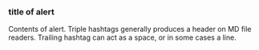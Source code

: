 ### title of alert ###
Contents of alert.
Triple hashtags generally produces a header on MD file readers.
Trailing hashtag can act as a space, or in some cases a line.
#

<!-- Links that do not begin with:
"https://steamcommunity.com", "https://projectzomboid.com", "https://theindiestone.com"
require steam's link filter.-->

<!-- ALERT_CONFIG
link1 = LINK TITLE = https://steamcommunity.com/linkfilter/?u=LINK,
link2 = LINK TITLE = SUPPORTED_LINK,
link3 = LINK TITLE = SUPPORTED_LINK,
link3 = LINK TITLE = https://steamcommunity.com/linkfilter/?u=LINK,
-->